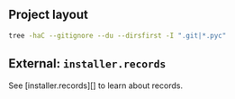 ## Project layout

```bash title="Directory Tree" exec="true" source="tabbed-right" result="ansi"
tree -haC --gitignore --du --dirsfirst -I ".git|*.pyc"
```

## External: `installer.records`

See [installer.records][] to learn about records.

